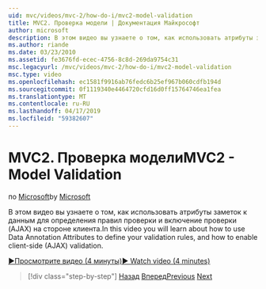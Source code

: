 ```yaml
---
uid: mvc/videos/mvc-2/how-do-i/mvc2-model-validation
title: MVC2. Проверка модели | Документация Майкрософт
author: microsoft
description: В этом видео вы узнаете о том, как использовать атрибуты заметок к данным для определения правил проверки и включение проверки (AJAX) на стороне клиента.
ms.author: riande
ms.date: 03/23/2010
ms.assetid: fe3676fd-ecec-4756-8c8d-269da9754c31
msc.legacyurl: /mvc/videos/mvc-2/how-do-i/mvc2-model-validation
msc.type: video
ms.openlocfilehash: ec1581f9916ab76fedc6b25ef967b060cdfb194d
ms.sourcegitcommit: 0f1119340e4464720cfd16d0ff15764746ea1fea
ms.translationtype: MT
ms.contentlocale: ru-RU
ms.lasthandoff: 04/17/2019
ms.locfileid: "59382607"
---
```

# <a name="mvc2---model-validation"></a><span data-ttu-id="27edb-103">MVC2. Проверка модели</span><span class="sxs-lookup"><span data-stu-id="27edb-103">MVC2 - Model Validation</span></span>

<span data-ttu-id="27edb-104">по [Microsoft](https://github.com/microsoft)</span><span class="sxs-lookup"><span data-stu-id="27edb-104">by [Microsoft](https://github.com/microsoft)</span></span>

<span data-ttu-id="27edb-105">В этом видео вы узнаете о том, как использовать атрибуты заметок к данным для определения правил проверки и включение проверки (AJAX) на стороне клиента.</span><span class="sxs-lookup"><span data-stu-id="27edb-105">In this video you will learn about how to use Data Annotation Attributes to define your validation rules, and how to enable client-side (AJAX) validation.</span></span>

[<span data-ttu-id="27edb-106">&#9654;Просмотрите видео (4 минуты)</span><span class="sxs-lookup"><span data-stu-id="27edb-106">&#9654; Watch video (4 minutes)</span></span>](https://channel9.msdn.com/Blogs/ASP-NET-Site-Videos/mvc2-model-validation)

> [!div class="step-by-step"]
> <span data-ttu-id="27edb-107">[Назад](mvc2-stronglytyped-helpers.md)
> [Вперед](mvc2-template-customization.md)</span><span class="sxs-lookup"><span data-stu-id="27edb-107">[Previous](mvc2-stronglytyped-helpers.md)
[Next](mvc2-template-customization.md)</span></span>
